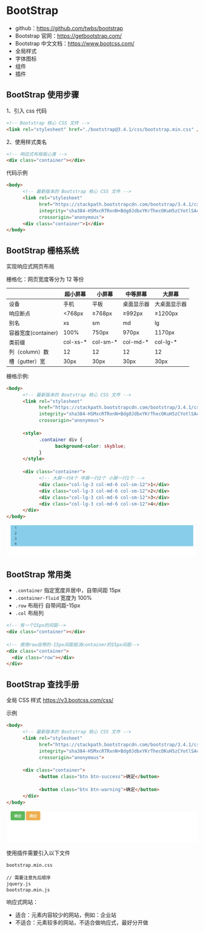 # BootStrap

- github：https://github.com/twbs/bootstrap
- Bootstrap 官网：https://getbootstrap.com/
- Bootstrap 中文文档：https://www.bootcss.com/
- 全局样式
- 字体图标
- 组件
- 插件

## BootStrap 使用步骤

1、引入 css 代码

```html
<!-- Bootstrap 核心 CSS 文件 -->
<link rel="stylesheet" href="./bootstrap@3.4.1/css/bootstrap.min.css" />
```

2、使用样式类名

```html
<!-- 响应式布局版心类 -->
<div class="container"></div>
```

代码示例

```html
<body>
      <!-- 最新版本的 Bootstrap 核心 CSS 文件 -->
      <link rel="stylesheet"
            href="https://stackpath.bootstrapcdn.com/bootstrap/3.4.1/css/bootstrap.min.css"
            integrity="sha384-HSMxcRTRxnN+Bdg0JdbxYKrThecOKuH5zCYotlSAcp1+c8xmyTe9GYg1l9a69psu"
            crossorigin="anonymous">
      <div class="container">1</div>
</body>
```

## BootStrap 栅格系统

实现响应式网页布局

栅格化：网页宽度等分为 12 等份

|                     | 超小屏幕 | 小屏幕   | 中等屏幕   | 大屏幕       |
| ------------------- | -------- | -------- | ---------- | ------------ |
| 设备                | 手机     | 平板     | 桌面显示器 | 大桌面显示器 |
| 响应断点            | <768px   | ≥768px   | ≥992px     | ≥1200px      |
| 别名                | xs       | sm       | md         | lg           |
| 容器宽度(container) | 100%     | 750px    | 970px      | 1170px       |
| 类前缀              | col-xs-* | col-sm-* | col-md-*   | col-lg-*     |
| 列（column）数      | 12       | 12       | 12         | 12           |
| 槽（gutter）宽      | 30px     | 30px     | 30px       | 30px         |

栅格示例:

```html
<body>
      <!-- 最新版本的 Bootstrap 核心 CSS 文件 -->
      <link rel="stylesheet"
            href="https://stackpath.bootstrapcdn.com/bootstrap/3.4.1/css/bootstrap.min.css"
            integrity="sha384-HSMxcRTRxnN+Bdg0JdbxYKrThecOKuH5zCYotlSAcp1+c8xmyTe9GYg1l9a69psu"
            crossorigin="anonymous">

      <style>
            .container div {
                  background-color: skyblue;
            }
      </style>

      <div class="container">
            <!-- 大屏一行4个 中屏一行2个 小屏一行1个 -->
            <div class="col-lg-3 col-md-6 col-sm-12">1</div>
            <div class="col-lg-3 col-md-6 col-sm-12">2</div>
            <div class="col-lg-3 col-md-6 col-sm-12">3</div>
            <div class="col-lg-3 col-md-6 col-sm-12">4</div>
      </div>
</body>
```

![image-20230320145034486](./assets/aed5e550ab2487509a7332bbb79702442b3cc3b9.png)

## BootStrap 常用类

- `.container` 指定宽度并居中，自带间距 15px
- `.container-fluid` 宽度为 100%
- `.row` 布局行 自带间距-15px
- `.col` 布局列

```html
<!-- 有一个15px的间距-->
<div class="container"></div>

<!-- 使用row自带的-15px间距抵消container的15px间距-->
<div class="container">
  <div class="row"></div>
</div>
```

## BootStrap 查找手册

全局 CSS 样式 https://v3.bootcss.com/css/

示例

```html
<body>
      <!-- 最新版本的 Bootstrap 核心 CSS 文件 -->
      <link rel="stylesheet"
            href="https://stackpath.bootstrapcdn.com/bootstrap/3.4.1/css/bootstrap.min.css"
            integrity="sha384-HSMxcRTRxnN+Bdg0JdbxYKrThecOKuH5zCYotlSAcp1+c8xmyTe9GYg1l9a69psu"
            crossorigin="anonymous">

      <div class="container">
            <button class="btn btn-success">确定</button>

            <button class="btn btn-warning">确定</button>
      </div>
</body>
```

![image-20230320145242038](./assets/ba41da958726b9c9e1d5eaeccdb279eccaa88711.png)

使用插件需要引入以下文件

```
bootstrap.min.css

// 需要注意先后顺序
jquery.js
bootstrap.min.js
```

响应式网站：

- 适合：元素内容较少的网站，例如：企业站
- 不适合：元素较多的网站，不适合做响应式，最好分开做